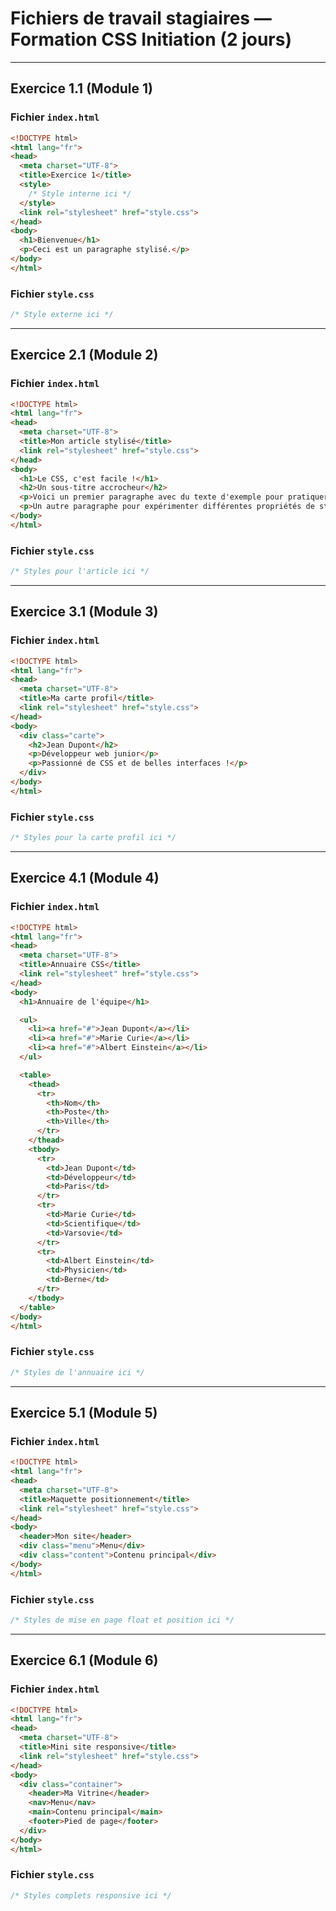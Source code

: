 # Fichiers de travail stagiaires — Formation CSS Initiation (2 jours)

---

## Exercice 1.1 (Module 1)

### Fichier `index.html`

```html
<!DOCTYPE html>
<html lang="fr">
<head>
  <meta charset="UTF-8">
  <title>Exercice 1</title>
  <style>
    /* Style interne ici */
  </style>
  <link rel="stylesheet" href="style.css">
</head>
<body>
  <h1>Bienvenue</h1>
  <p>Ceci est un paragraphe stylisé.</p>
</body>
</html>
```

### Fichier `style.css`

```css
/* Style externe ici */
```

---

## Exercice 2.1 (Module 2)

### Fichier `index.html`

```html
<!DOCTYPE html>
<html lang="fr">
<head>
  <meta charset="UTF-8">
  <title>Mon article stylisé</title>
  <link rel="stylesheet" href="style.css">
</head>
<body>
  <h1>Le CSS, c'est facile !</h1>
  <h2>Un sous-titre accrocheur</h2>
  <p>Voici un premier paragraphe avec du texte d'exemple pour pratiquer le CSS.</p>
  <p>Un autre paragraphe pour expérimenter différentes propriétés de style.</p>
</body>
</html>
```

### Fichier `style.css`

```css
/* Styles pour l'article ici */
```

---

## Exercice 3.1 (Module 3)

### Fichier `index.html`

```html
<!DOCTYPE html>
<html lang="fr">
<head>
  <meta charset="UTF-8">
  <title>Ma carte profil</title>
  <link rel="stylesheet" href="style.css">
</head>
<body>
  <div class="carte">
    <h2>Jean Dupont</h2>
    <p>Développeur web junior</p>
    <p>Passionné de CSS et de belles interfaces !</p>
  </div>
</body>
</html>
```

### Fichier `style.css`

```css
/* Styles pour la carte profil ici */
```

---

## Exercice 4.1 (Module 4)

### Fichier `index.html`

```html
<!DOCTYPE html>
<html lang="fr">
<head>
  <meta charset="UTF-8">
  <title>Annuaire CSS</title>
  <link rel="stylesheet" href="style.css">
</head>
<body>
  <h1>Annuaire de l'équipe</h1>

  <ul>
    <li><a href="#">Jean Dupont</a></li>
    <li><a href="#">Marie Curie</a></li>
    <li><a href="#">Albert Einstein</a></li>
  </ul>

  <table>
    <thead>
      <tr>
        <th>Nom</th>
        <th>Poste</th>
        <th>Ville</th>
      </tr>
    </thead>
    <tbody>
      <tr>
        <td>Jean Dupont</td>
        <td>Développeur</td>
        <td>Paris</td>
      </tr>
      <tr>
        <td>Marie Curie</td>
        <td>Scientifique</td>
        <td>Varsovie</td>
      </tr>
      <tr>
        <td>Albert Einstein</td>
        <td>Physicien</td>
        <td>Berne</td>
      </tr>
    </tbody>
  </table>
</body>
</html>
```

### Fichier `style.css`

```css
/* Styles de l'annuaire ici */
```

---

## Exercice 5.1 (Module 5)

### Fichier `index.html`

```html
<!DOCTYPE html>
<html lang="fr">
<head>
  <meta charset="UTF-8">
  <title>Maquette positionnement</title>
  <link rel="stylesheet" href="style.css">
</head>
<body>
  <header>Mon site</header>
  <div class="menu">Menu</div>
  <div class="content">Contenu principal</div>
</body>
</html>
```

### Fichier `style.css`

```css
/* Styles de mise en page float et position ici */
```

---

## Exercice 6.1 (Module 6)

### Fichier `index.html`

```html
<!DOCTYPE html>
<html lang="fr">
<head>
  <meta charset="UTF-8">
  <title>Mini site responsive</title>
  <link rel="stylesheet" href="style.css">
</head>
<body>
  <div class="container">
    <header>Ma Vitrine</header>
    <nav>Menu</nav>
    <main>Contenu principal</main>
    <footer>Pied de page</footer>
  </div>
</body>
</html>
```

### Fichier `style.css`

```css
/* Styles complets responsive ici */
```

